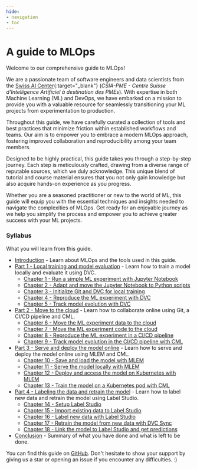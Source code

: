 ```yaml
---
hide:
- navigation
- toc
---
```


# A guide to MLOps

Welcome to our comprehensive guide to MLOps!

We are a passionate team of software engineers and data scientists from the [Swiss AI Center](https://www.hes-so.ch/swiss-ai-center){:target="\_blank"} (*CSIA-PME - Centre Suisse d'Intelligence Artificiel à destination des PMEs*). With expertise in both Machine Learning (ML) and DevOps, we have embarked on a mission to provide you with a valuable resource for seamlessly transitioning your ML projects from experimentation to production.

Throughout this guide, we have carefully curated a collection of tools and best practices that minimize friction within established workflows and teams. Our aim is to empower you to embrace a modern MLOps approach, fostering improved collaboration and reproducibility among your team members.

Designed to be highly practical, this guide takes you through a step-by-step journey. Each step is meticulously crafted, drawing from a diverse range of reputable sources, which we duly acknowledge. This unique blend of tutorial and course material ensures that you not only gain knowledge but also acquire hands-on experience as you progress.

Whether you are a seasoned practitioner or new to the world of ML, this guide will equip you with the essential techniques and insights needed to navigate the complexities of MLOps. Get ready for an enjoyable journey as we help you simplify the process and empower you to achieve greater success with your ML projects.

### Syllabus

What you will learn from this guide.

- [Introduction](./introduction/concept.md) - Learn about MLOps and the tools used in this guide.
- [Part 1 - Local training and model evaluation](./part-1-local-training-and-model-evaluation/introduction.md) - Learn how to train a model locally and evaluate it using DVC.
    - [Chapter 1 - Run a simple ML experiment with Jupyter Notebook](./part-1-local-training-and-model-evaluation/chapter-1-run-a-simple-ml-experiment-with-jupyter-notebook/index.md)
    - [Chapter 2 - Adapt and move the Jupyter Notebook to Python scripts](./part-1-local-training-and-model-evaluation/chapter-2-adapt-and-move-the-jupyter-notebook-to-python-scripts/index.md)
    - [Chapter 3 - Initialize Git and DVC for local training](./part-1-local-training-and-model-evaluation/chapter-3-initialize-git-and-dvc-for-local-training/index.md)
    - [Chapter 4 - Reproduce the ML experiment with DVC](./part-1-local-training-and-model-evaluation/chapter-4-reproduce-the-ml-experiment-with-dvc/index.md)
    - [Chapter 5 - Track model evolution with DVC](./part-1-local-training-and-model-evaluation/chapter-5-track-model-evolution-with-dvc/index.md)
- [Part 2 - Move to the cloud](./part-2-move-to-the-cloud/introduction/) - Learn how to collaborate online using Git, a CI/CD pipeline and CML.
    - [Chapter 6 - Move the ML experiment data to the cloud](./part-2-move-to-the-cloud/chapter-6-move-the-ml-experiment-data-to-the-cloud/index.md)
    - [Chapter 7 - Move the ML experiment code to the cloud](./part-2-move-to-the-cloud/chapter-7-move-the-ml-experiment-code-to-the-cloud/index.md)
    - [Chapter 8 - Reproduce the ML experiment in a CI/CD pipeline](./part-2-move-to-the-cloud/chapter-8-reproduce-the-ml-experiment-in-a-cicd-pipeline/index.md)
    - [Chapter 9 - Track model evolution in the CI/CD pipeline with CML](./part-2-move-to-the-cloud/chapter-9-track-model-evolution-in-the-cicd-pipeline-with-cml/index.md)
- [Part 3 - Serve and deploy the model online](./part-3-serve-and-deploy-the-model-online/introduction/) - Learn how to serve and deploy the model online using MLEM and CML.
    - [Chapter 10 - Save and load the model with MLEM](./part-3-serve-and-deploy-the-model-online/chapter-10-save-and-load-the-model-with-mlem/index.md)
    - [Chapter 11 - Serve the model locally with MLEM](./part-3-serve-and-deploy-the-model-online/chapter-11-serve-the-model-locally-with-mlem/index.md)
    - [Chapter 12 - Deploy and access the model on Kubernetes with MLEM](./part-3-serve-and-deploy-the-model-online/chapter-12-deploy-and-access-the-model-on-kubernetes-with-mlem/index.md)
    - [Chapter 13 - Train the model on a Kubernetes pod with CML](./part-3-serve-and-deploy-the-model-online/chapter-13-train-the-model-on-a-kubernetes-pod-with-cml/index.md)
- [Part 4 - Labeling the data and retrain the model](./part-4-labeling-the-data-and-retrain/introduction/) - Learn how to label new data and retrain the model using Label Studio.
    - [Chapter 14 - Setup Label Studio](./part-4-labeling-the-data-and-retrain/chapter-14-setup-label-studio/index.md)
    - [Chapter 15 - Import existing data to Label Studio](./part-4-labeling-the-data-and-retrain/chapter-15-import-existing-data-to-label-studio/index.md)
    - [Chapter 16 - Label new data with Label Studio](./part-4-labeling-the-data-and-retrain/chapter-16-label-new-data-with-label-studio/index.md)
    - [Chapter 17 - Retrain the model from new data with DVC Sync](./part-4-labeling-the-data-and-retrain/chapter-17-retrain-the-model-from-new-data-with-dvc-sync/index.md)
    - [Chapter 18 - Link the model to Label Studio and get predictions](./part-4-labeling-the-data-and-retrain/chapter-18-link-the-model-to-label-studio-and-get-predictions/index.md)
- [Conclusion](./conclusion.md) - Summary of what you have done and what is left to be done.

You can find this guide on [GitHub](https://github.com/csia-pme/a-guide-to-mlops). Don't hesitate to show your support by giving us a star or opening an issue if you encounter any difficulties. :)
